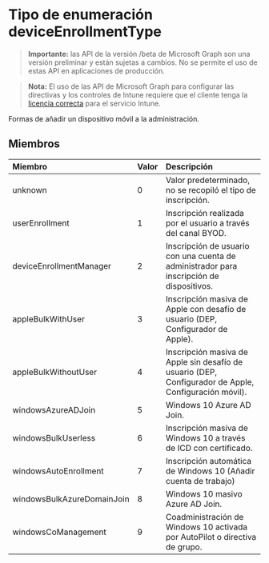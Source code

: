 # <a name="deviceenrollmenttype-enum-type"></a>Tipo de enumeración deviceEnrollmentType

> **Importante:** las API de la versión /beta de Microsoft Graph son una versión preliminar y están sujetas a cambios. No se permite el uso de estas API en aplicaciones de producción.

> **Nota:** El uso de las API de Microsoft Graph para configurar las directivas y los controles de Intune requiere que el cliente tenga la [licencia correcta](https://go.microsoft.com/fwlink/?linkid=839381) para el servicio Intune.

Formas de añadir un dispositivo móvil a la administración.

## <a name="members"></a>Miembros
|Miembro|Valor|Descripción|
|:---|:---|:---|
|unknown|0|Valor predeterminado, no se recopiló el tipo de inscripción.|
|userEnrollment|1|Inscripción realizada por el usuario a través del canal BYOD.|
|deviceEnrollmentManager|2|Inscripción de usuario con una cuenta de administrador para inscripción de dispositivos.|
|appleBulkWithUser|3|Inscripción masiva de Apple con desafío de usuario (DEP, Configurador de Apple).|
|appleBulkWithoutUser|4|Inscripción masiva de Apple sin desafío de usuario (DEP, Configurador de Apple, Configuración móvil).|
|windowsAzureADJoin|5|Windows 10 Azure AD Join.|
|windowsBulkUserless|6|Inscripción masiva de Windows 10 a través de ICD con certificado.|
|windowsAutoEnrollment|7|Inscripción automática de Windows 10 (Añadir cuenta de trabajo)|
|windowsBulkAzureDomainJoin|8|Windows 10 masivo Azure AD Join.|
|windowsCoManagement|9|Coadministración de Windows 10 activada por AutoPilot o directiva de grupo.|



